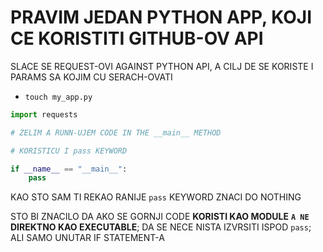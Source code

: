 # PRAVIM JEDAN PYTHON APP, KOJI CE KORISTITI GITHUB-OV API

SLACE SE REQUEST-OVI AGAINST PYTHON API, A CILJ DE SE KORISTE I PARAMS SA KOJIM CU SERACH-OVATI

- `touch my_app.py`

```py
import requests

# ZELIM A RUNN-UJEM CODE IN THE __main__ METHOD

# KORISTICU I pass KEYWORD

if __name__ == "__main__":
    pass

```

KAO STO SAM TI REKAO RANIJE `pass` KEYWORD ZNACI DO NOTHING

STO BI ZNACILO DA AKO SE GORNJI CODE **KORISTI KAO MODULE** **`A NE` DIREKTNO KAO EXECUTABLE**; DA SE NECE NISTA IZVRSITI ISPOD `pass`; ALI SAMO UNUTAR IF STATEMENT-A